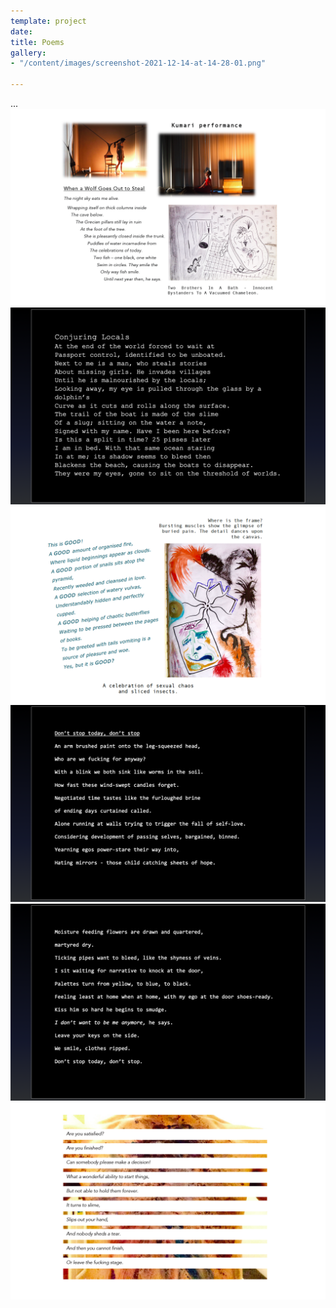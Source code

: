 ```yaml
---
template: project
date: 
title: Poems
gallery:
- "/content/images/screenshot-2021-12-14-at-14-28-01.png"

---
```

...  
![](/content/images/screenshot-2021-12-14-at-14-26-42.png)![](/content/images/screenshot-2021-12-14-at-14-37-09.png)![](/content/images/screenshot-2021-12-14-at-14-27-10.png)![](/content/images/screenshot-2021-12-14-at-14-37-22.png)![](/content/images/screenshot-2021-12-14-at-14-37-29.png)![](/content/images/screenshot-2021-12-14-at-14-27-25.png)